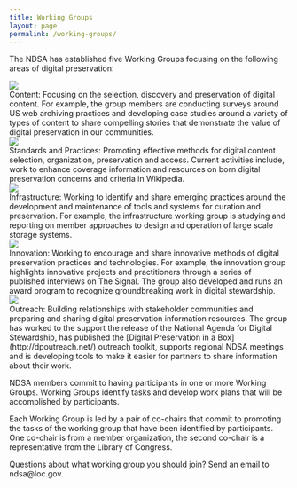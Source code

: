 ```yaml
---
title: Working Groups
layout: page
permalink: /working-groups/
---
```


<!-- TODO: TOC for each working group -->

<p>The NDSA has established five Working Groups focusing on the following areas of digital preservation:</p>

<div class="row">
  <div class="col-sm-2 animated fadeInLeft wow" data-wow-delay=".1s">
    <img src="{{ "/images/working-groups/content.png" | prepend: site.baseurl }}">
  </div>
  <div class="col-sm-10 animated fadeInLeft wow" data-wow-delay=".3s">
    Content: Focusing on the selection, discovery and preservation of digital content. For example, the group members are conducting surveys around US web archiving practices and developing case studies around a variety of types of content to share compelling stories that demonstrate the value of digital preservation in our communities.
  </div>
</div>

<div class="row">
  <div class="col-sm-2 animated fadeInLeft wow" data-wow-delay=".1s">
    <img src="{{ "/images/working-groups/standards.png" | prepend: site.baseurl }}">
  </div>
  <div class="col-sm-10 animated fadeInLeft wow" data-wow-delay=".3s">
  Standards and Practices: Promoting effective methods for digital content selection, organization, preservation and access. Current activities include, work to enhance coverage information and resources on born digital preservation concerns and criteria in Wikipedia.
  </div>
</div>

<div class="row">
  <div class="col-sm-2 animated fadeInLeft wow" data-wow-delay=".1s">
    <img src="{{ "/images/working-groups/infrastructure.png" | prepend: site.baseurl }}">
  </div>
  <div class="col-sm-10 animated fadeInLeft wow" data-wow-delay=".3s">
    Infrastructure: Working to identify and share emerging practices around the development and maintenance of tools and systems for curation and preservation. For example, the infrastructure working group is studying and reporting on member approaches to design and operation of large scale storage systems.
    </div>
  </div>

  <div class="row">
    <div class="col-sm-2 animated fadeInLeft wow" data-wow-delay=".1s">
      <img src="{{ "/images/working-groups/innovation.png" | prepend: site.baseurl }}">
    </div>
    <div class="col-sm-10 animated fadeInLeft wow" data-wow-delay=".3s">
Innovation: Working to encourage and share innovative methods of digital preservation practices and technologies. For example, the innovation group highlights innovative projects and practitioners through a series of published interviews on The Signal. The group also developed and runs an award program to recognize groundbreaking work in digital stewardship.
</div>
</div>

<div class="row">
  <div class="col-sm-2 animated fadeInLeft wow" data-wow-delay=".1s">
    <img src="{{ "/images/working-groups/outreach.png" | prepend: site.baseurl }}">
  </div>
  <div class="col-sm-10 animated fadeInLeft wow" data-wow-delay=".3s">
    Outreach: Building relationships with stakeholder communities and preparing and sharing digital preservation information resources. The group has worked to the support the release of the National Agenda for Digital Stewardship, has published the [Digital Preservation in a Box](http://dpoutreach.net/) outreach toolkit, supports regional NDSA meetings and is developing tools to make it easier for partners to share information about their work.
  </div>
</div>

<p>NDSA members commit to having participants in one or more Working Groups. Working Groups identify tasks and develop work plans that will be accomplished by participants.</p>

<p>Each Working Group is led by a pair of co-chairs that commit to promoting the tasks of the working group that have been identified by participants. One co-chair is from a member organization, the second co-chair is a representative from the Library of Congress.</p>

<p>Questions about what working group you should join? Send an email to ndsa@loc.gov.</p>

